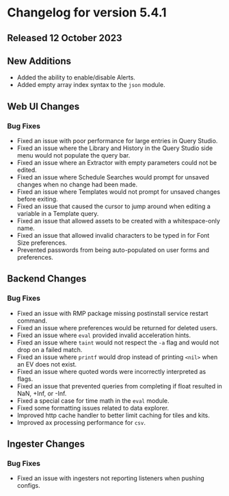 # Changelog for version 5.4.1

## Released 12 October 2023

## New Additions

* Added the ability to enable/disable Alerts.
* Added empty array index syntax to the `json` module.

## Web UI Changes

### Bug Fixes

* Fixed an issue with poor performance for large entries in Query Studio.
* Fixed an issue where the Library and History in the Query Studio side menu would not populate the query bar.
* Fixed an issue where an Extractor with empty parameters could not be edited.
* Fixed an issue where Schedule Searches would prompt for unsaved changes when no change had been made.
* Fixed an issue where Templates would not prompt for unsaved changes before exiting.
* Fixed an issue that caused the cursor to jump around when editing a variable in a Template query.
* Fixed an issue that allowed assets to be created with a whitespace-only name.
* Fixed an issue that allowed invalid characters to be typed in for Font Size preferences.
* Prevented passwords from being auto-populated on user forms and preferences.

## Backend Changes

### Bug Fixes

* Fixed an issue with RMP package missing postinstall service restart command.
* Fixed an issue where preferences would be returned for deleted users.
* Fixed an issue where `eval` provided invalid acceleration hints.
* Fixed an issue where `taint` would not respect the `-a` flag and would not drop on a failed match.
* Fixed an issue where `printf` would drop instead of printing `<nil>` when an EV does not exist.
* Fixed an issue where quoted words were incorrectly interpreted as flags.
* Fixed an issue that prevented queries from completing if float resulted in NaN, +Inf, or -Inf.
* Fixed a special case for time math in the `eval` module.
* Fixed some formatting issues related to data explorer.
* Improved http cache handler to better limit caching for tiles and kits.
* Improved ax processing performance for `csv`. 

## Ingester Changes

### Bug Fixes

* Fixed an issue with ingesters not reporting listeners when pushing configs.